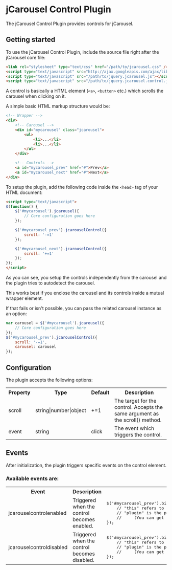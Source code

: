 jCarousel Control Plugin
========================

The jCarousel Control Plugin provides controls for jCarousel.

Getting started
---------------

To use the jCarousel Control Plugin, include the source file right after the jCarousel core file:

```html
<link rel="stylesheet" type="text/css" href="/path/to/jcarousel.css" />
<script type="text/javascript" src="http://ajax.googleapis.com/ajax/libs/jquery/1.6.4/jquery.min.js"></script>
<script type="text/javascript" src="/path/to/jquery.jcarousel.js"></script>
<script type="text/javascript" src="/path/to/jquery.jcarousel.control.js"></script>
```

A control is basically a HTML element (`<a>`, `<button>` etc.) which scrolls the
carousel when clicking on it.

A simple basic HTML markup structure would be:

```html
<!-- Wrapper -->
<div>
    <!-- Carousel -->
    <div id="mycarousel" class="jcarousel">
        <ul>
            <li>...</li>
            <li>...</li>
        </ul>
    </div>

    <!-- Controls -->
    <a id="mycarousel_prev" href="#">Prev</a>
    <a id="mycarousel_next" href="#">Next</a>
</div>
```

To setup the plugin, add the following code inside the `<head>` tag of your HTML document:

```html
<script type="text/javascript">
$(function() {
    $('#mycarousel').jcarousel({
        // Core configuration goes here
    });

    $('#mycarousel_prev').jcarouselControl({
        scroll: '-=1'
    });

    $('#mycarousel_next').jcarouselControl({
        scroll: '+=1'
    });
});
</script>
```

As you can see, you setup the controls independently from the carousel and the plugin tries to autodetect the carousel. 

This works best if you enclose the carousel and its controls inside a mutual wrapper element.

If that fails or isn't possible, you can pass the related carousel instance as an option:

```javascript
var carousel = $('#mycarousel').jcarousel({
    // Core configuration goes here
});
$('#mycarousel_prev').jcarouselControl({
    scroll: '-=1',
    carousel: carousel
});
```

Configuration
-------------

The plugin accepts the following options:

<table>
    <tr>
        <th>Property</th>
        <th>Type</th>
        <th>Default</th>
        <th>Description</th>
    </tr>
    <tr>
        <td>scroll</td>
        <td>string|number|object</td>
        <td>+=1</td>
        <td>The target for the control. Accepts the same argument as the scroll() method.</td>
    </tr>
    <tr>
        <td>event</td>
        <td>string</td>
        <td>click</td>
        <td>The event which triggers the control.</td>
    </tr>
</table>

Events
------

After initialization, the plugin triggers specific events on the control element.

### Available events are:

<table>
    <tr>
        <th>Event</th>
        <th>Description</th>
        <th>Example</th>
    </tr>
    <tr>
        <td>jcarouselcontrolenabled</td>
        <td>Triggered when the control becomes enabled.</td>
        <td>
            <pre>
$('#mycarousel_prev').bind('jcarouselcontrolenabled', function(plugin) {
    // "this" refers to the control element
    // "plugin" is the plugin instance
    //     (You can get the carousel instance with plugin.carousel())
});</pre>
        </td>
    </tr>
    <tr>
        <td>jcarouselcontroldisabled</td>
        <td>Triggered when the control becomes disabled.</td>
        <td>
            <pre>
$('#mycarousel_prev').bind('jcarouselcontroldisabled', function(plugin) {
    // "this" refers to the control element
    // "plugin" is the plugin instance
    //     (You can get the carousel instance with plugin.carousel())
});</pre>
        </td>
    </tr>
</table>
